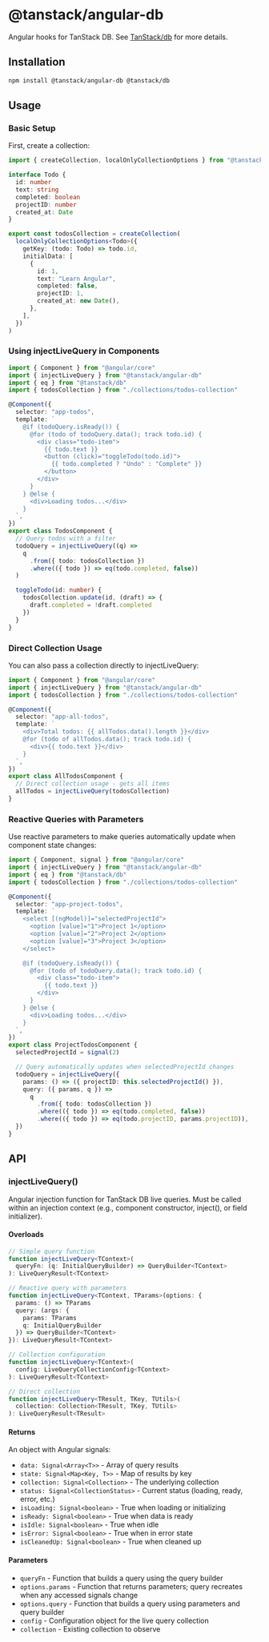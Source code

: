 # @tanstack/angular-db

Angular hooks for TanStack DB. See [TanStack/db](https://github.com/TanStack/db) for more details.

## Installation

```bash
npm install @tanstack/angular-db @tanstack/db
```

## Usage

### Basic Setup

First, create a collection:

```typescript
import { createCollection, localOnlyCollectionOptions } from "@tanstack/db"

interface Todo {
  id: number
  text: string
  completed: boolean
  projectID: number
  created_at: Date
}

export const todosCollection = createCollection(
  localOnlyCollectionOptions<Todo>({
    getKey: (todo: Todo) => todo.id,
    initialData: [
      {
        id: 1,
        text: "Learn Angular",
        completed: false,
        projectID: 1,
        created_at: new Date(),
      },
    ],
  })
)
```

### Using injectLiveQuery in Components

```typescript
import { Component } from "@angular/core"
import { injectLiveQuery } from "@tanstack/angular-db"
import { eq } from "@tanstack/db"
import { todosCollection } from "./collections/todos-collection"

@Component({
  selector: "app-todos",
  template: `
    @if (todoQuery.isReady()) {
      @for (todo of todoQuery.data(); track todo.id) {
        <div class="todo-item">
          {{ todo.text }}
          <button (click)="toggleTodo(todo.id)">
            {{ todo.completed ? "Undo" : "Complete" }}
          </button>
        </div>
      }
    } @else {
      <div>Loading todos...</div>
    }
  `,
})
export class TodosComponent {
  // Query todos with a filter
  todoQuery = injectLiveQuery((q) =>
    q
      .from({ todo: todosCollection })
      .where(({ todo }) => eq(todo.completed, false))
  )

  toggleTodo(id: number) {
    todosCollection.update(id, (draft) => {
      draft.completed = !draft.completed
    })
  }
}
```

### Direct Collection Usage

You can also pass a collection directly to injectLiveQuery:

```typescript
import { Component } from "@angular/core"
import { injectLiveQuery } from "@tanstack/angular-db"
import { todosCollection } from "./collections/todos-collection"

@Component({
  selector: "app-all-todos",
  template: `
    <div>Total todos: {{ allTodos.data().length }}</div>
    @for (todo of allTodos.data(); track todo.id) {
      <div>{{ todo.text }}</div>
    }
  `,
})
export class AllTodosComponent {
  // Direct collection usage - gets all items
  allTodos = injectLiveQuery(todosCollection)
}
```

### Reactive Queries with Parameters

Use reactive parameters to make queries automatically update when component state changes:

```typescript
import { Component, signal } from "@angular/core"
import { injectLiveQuery } from "@tanstack/angular-db"
import { eq } from "@tanstack/db"
import { todosCollection } from "./collections/todos-collection"

@Component({
  selector: "app-project-todos",
  template: `
    <select [(ngModel)]="selectedProjectId">
      <option [value]="1">Project 1</option>
      <option [value]="2">Project 2</option>
      <option [value]="3">Project 3</option>
    </select>

    @if (todoQuery.isReady()) {
      @for (todo of todoQuery.data(); track todo.id) {
        <div class="todo-item">
          {{ todo.text }}
        </div>
      }
    } @else {
      <div>Loading todos...</div>
    }
  `,
})
export class ProjectTodosComponent {
  selectedProjectId = signal(2)

  // Query automatically updates when selectedProjectId changes
  todoQuery = injectLiveQuery({
    params: () => ({ projectID: this.selectedProjectId() }),
    query: ({ params, q }) =>
      q
        .from({ todo: todosCollection })
        .where(({ todo }) => eq(todo.completed, false))
        .where(({ todo }) => eq(todo.projectID, params.projectID)),
  })
}
```

## API

### injectLiveQuery()

Angular injection function for TanStack DB live queries. Must be called within an injection context (e.g., component constructor, inject(), or field initializer).

#### Overloads

```typescript
// Simple query function
function injectLiveQuery<TContext>(
  queryFn: (q: InitialQueryBuilder) => QueryBuilder<TContext>
): LiveQueryResult<TContext>

// Reactive query with parameters
function injectLiveQuery<TContext, TParams>(options: {
  params: () => TParams
  query: (args: {
    params: TParams
    q: InitialQueryBuilder
  }) => QueryBuilder<TContext>
}): LiveQueryResult<TContext>

// Collection configuration
function injectLiveQuery<TContext>(
  config: LiveQueryCollectionConfig<TContext>
): LiveQueryResult<TContext>

// Direct collection
function injectLiveQuery<TResult, TKey, TUtils>(
  collection: Collection<TResult, TKey, TUtils>
): LiveQueryResult<TResult>
```

#### Returns

An object with Angular signals:

- `data: Signal<Array<T>>` - Array of query results
- `state: Signal<Map<Key, T>>` - Map of results by key
- `collection: Signal<Collection>` - The underlying collection
- `status: Signal<CollectionStatus>` - Current status (loading, ready, error, etc.)
- `isLoading: Signal<boolean>` - True when loading or initializing
- `isReady: Signal<boolean>` - True when data is ready
- `isIdle: Signal<boolean>` - True when idle
- `isError: Signal<boolean>` - True when in error state
- `isCleanedUp: Signal<boolean>` - True when cleaned up

#### Parameters

- `queryFn` - Function that builds a query using the query builder
- `options.params` - Function that returns parameters; query recreates when any accessed signals change
- `options.query` - Function that builds a query using parameters and query builder
- `config` - Configuration object for the live query collection
- `collection` - Existing collection to observe

